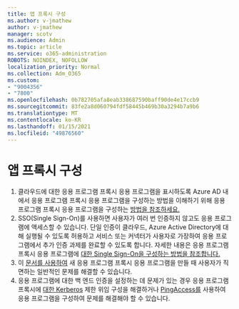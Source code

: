 ```yaml
---
title: 앱 프록시 구성
ms.author: v-jmathew
author: v-jmathew
manager: scotv
ms.audience: Admin
ms.topic: article
ms.service: o365-administration
ROBOTS: NOINDEX, NOFOLLOW
localization_priority: Normal
ms.collection: Adm_O365
ms.custom:
- "9004356"
- "7800"
ms.openlocfilehash: 0b782705afa8eab338687590baff90de4e17ccb9
ms.sourcegitcommit: 83fe2a8d060794fdf58445b469b30a3294b7a9b6
ms.translationtype: MT
ms.contentlocale: ko-KR
ms.lasthandoff: 01/15/2021
ms.locfileid: "49876560"
---
```

# <a name="app-proxy-configuration"></a>앱 프록시 구성

1. 클라우드에 대한 응용 프로그램 프록시 응용 프로그램을 표시하도록 Azure AD 내에서 응용 프로그램 프록시 응용 프로그램을 구성하는 방법을 이해하기 위해 응용 프로그램 프록시 응용 프로그램을 구성하는 [방법을 참조하세요.](https://docs.microsoft.com/azure/active-directory/application-proxy-config-how-to)
2. SSO(Single Sign-On)를 사용하면 사용자가 여러 번 인증하지 않고도 응용 프로그램에 액세스할 수 있습니다. 단일 인증이 클라우드, Azure Active Directory에 대해 실행될 수 있도록 허용하고 서비스 또는 커넥터가 사용자로 가장하여 응용 프로그램에서 추가 인증 과제를 완료할 수 있도록 합니다. 자세한 내용은 응용 프로그램 프록시 응용 프로그램에 [대한 Single Sign-On을 구성하는 방법을 참조합니다.](https://docs.microsoft.com/azure/active-directory/application-proxy-config-sso-how-to)
3. 이 [문서를 사용하여](https://docs.microsoft.com/azure/active-directory/application-proxy-config-problem) 새 응용 프로그램 프록시 응용 프로그램을 만들 때 사용자가 직면하는 일반적인 문제를 해결할 수 있습니다.
4. 응용 프로그램에 대한 백 엔드 인증을 설정하는 데 문제가 있는 경우 응용 프로그램 프록시에 [대한 Kerberos](https://docs.microsoft.com/azure/active-directory/application-proxy-back-end-kerberos-constrained-delegation-how-to) 제한 위임 구성을 해결하거나 [PingAccess를](https://docs.microsoft.com/azure/active-directory/application-proxy-back-end-ping-access-how-to) 사용하여 응용 프로그램을 구성하여 문제를 해결해야 할 수 있습니다.
